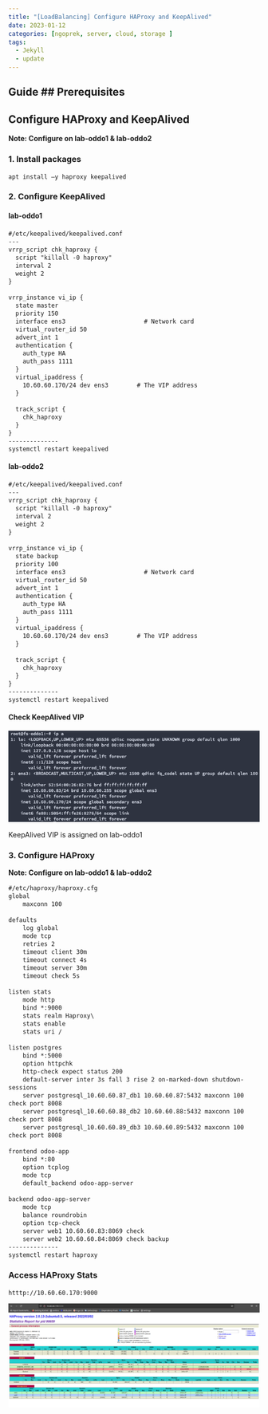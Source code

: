 ```yaml
---
title: "[LoadBalancing] Configure HAProxy and KeepAlived"
date: 2023-01-12
categories: [ngoprek, server, cloud, storage ]
tags:
  - Jekyll
  - update
---
```


## Guide ## Prerequisites

## Configure HAProxy and KeepAlived

**Note: Configure on lab-oddo1 & lab-oddo2**

### 1. Install packages
```
apt install –y haproxy keepalived 
```

### 2. Configure KeepAlived
#### lab-oddo1
```
#/etc/keepalived/keepalived.conf 
---
vrrp_script chk_haproxy {
  script "killall -0 haproxy"
  interval 2
  weight 2
}

vrrp_instance vi_ip {
  state master
  priority 150
  interface ens3                      # Network card
  virtual_router_id 50
  advert_int 1
  authentication {
    auth_type HA
    auth_pass 1111
  }
  virtual_ipaddress {
    10.60.60.170/24 dev ens3        # The VIP address
  }

  track_script {
    chk_haproxy
  }
}
-------------- 
systemctl restart keepalived 
```

#### lab-oddo2
```
#/etc/keepalived/keepalived.conf 
---
vrrp_script chk_haproxy {
  script "killall -0 haproxy"
  interval 2
  weight 2
}

vrrp_instance vi_ip {
  state backup
  priority 100
  interface ens3                      # Network card
  virtual_router_id 50
  advert_int 1
  authentication {
    auth_type HA
    auth_pass 1111
  }
  virtual_ipaddress {
    10.60.60.170/24 dev ens3        # The VIP address
  }

  track_script {
    chk_haproxy
  }
}
-------------- 
systemctl restart keepalived
```
#### Check KeepAlived VIP

![Dashboard1](https://raw.githubusercontent.com/ammarun11/ammarun11.github.io/master/static/img/_posts/0keepalive.png)

KeepAlived VIP is assigned on lab-oddo1

### 3. Configure HAProxy

**Note: Configure on lab-oddo1 & lab-oddo2**
```
#/etc/haproxy/haproxy.cfg 
global 
    maxconn 100 

defaults 
    log global 
    mode tcp 
    retries 2 
    timeout client 30m 
    timeout connect 4s 
    timeout server 30m 
    timeout check 5s 

listen stats 
    mode http 
    bind *:9000 
    stats realm Haproxy\ 
    stats enable 
    stats uri / 
  
listen postgres 
    bind *:5000 
    option httpchk 
    http-check expect status 200 
    default-server inter 3s fall 3 rise 2 on-marked-down shutdown-sessions 
    server postgresql_10.60.60.87_db1 10.60.60.87:5432 maxconn 100 check port 8008 
    server postgresql_10.60.60.88_db2 10.60.60.88:5432 maxconn 100 check port 8008
    server postgresql_10.60.60.89_db3 10.60.60.89:5432 maxconn 100 check port 8008

frontend odoo-app 
    bind *:80 
    option tcplog 
    mode tcp 
    default_backend odoo-app-server 
  
backend odoo-app-server 
    mode tcp 
    balance roundrobin 
    option tcp-check 
    server web1 10.60.60.83:8069 check   
    server web2 10.60.60.84:8069 check backup
-------------- 
systemctl restart haproxy 
```

### Access HAProxy Stats
`htttp://10.60.60.170:9000`

![Dashboard2](https://raw.githubusercontent.com/ammarun11/ammarun11.github.io/master/static/img/_posts/1keepalive.png)
